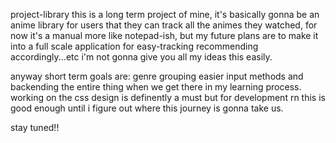 project-library
this is a long term project of mine,
it's basically gonna be an anime library for users that they can track all the animes they watched,
for now it's a manual more like notepad-ish,
but my future plans are to make it into a full scale application for easy-tracking recommending accordingly...etc i'm not gonna give you all my ideas this easily.

anyway short term goals are:
genre grouping easier input methods and backending the entire thing when  we get there in my learning process.
working on the css design is definently a must but for development rn this is good enough until i figure out where this journey is gonna take us.

stay tuned!!
